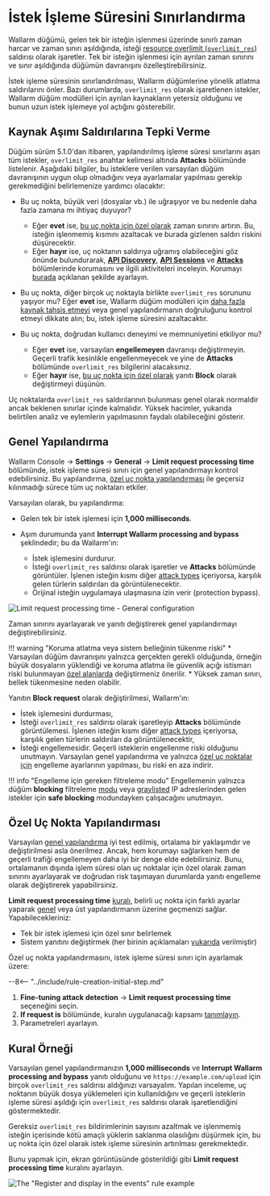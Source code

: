 [api-discovery-enable-link]:    ../../api-discovery/setup.md#enable

# İstek İşleme Süresini Sınırlandırma

Wallarm düğümü, gelen tek bir isteğin işlenmesi üzerinde sınırlı zaman harcar ve zaman sınırı aşıldığında, isteği [resource overlimit (`overlimit_res`)](../../attacks-vulns-list.md#resource-overlimit) saldırısı olarak işaretler. Tek bir isteğin işlenmesi için ayrılan zaman sınırını ve sınır aşıldığında düğümün davranışını özelleştirebilirsiniz.

İstek işleme süresinin sınırlandırılması, Wallarm düğümlerine yönelik atlatma saldırılarını önler. Bazı durumlarda, `overlimit_res` olarak işaretlenen istekler, Wallarm düğüm modülleri için ayrılan kaynakların yetersiz olduğunu ve bunun uzun istek işlemeye yol açtığını gösterebilir.

## Kaynak Aşımı Saldırılarına Tepki Verme

Düğüm sürüm 5.1.0'dan itibaren, yapılandırılmış işleme süresi sınırlarını aşan tüm istekler, `overlimit_res` anahtar kelimesi altında **Attacks** bölümünde listelenir. Aşağıdaki bilgiler, bu isteklere verilen varsayılan düğüm davranışının uygun olup olmadığını veya ayarlamalar yapılması gerekip gerekmediğini belirlemenize yardımcı olacaktır:

* Bu uç nokta, büyük veri (dosyalar vb.) ile uğraşıyor ve bu nedenle daha fazla zamana mı ihtiyaç duyuyor?

    * Eğer **evet** ise, [bu uç nokta için özel olarak](#specific-endpoint-configuration) zaman sınırını artırın. Bu, isteğin işlenmemiş kısmını azaltacak ve burada gizlenen saldırı riskini düşürecektir.
    * Eğer **hayır** ise, uç noktanın saldırıya uğramış olabileceğini göz önünde bulundurarak, [**API Discovery**](../../api-discovery/overview.md), [**API Sessions**](../../api-sessions/overview.md) ve [**Attacks**](../../user-guides/events/check-attack.md) bölümlerinde korumasını ve ilgili aktiviteleri inceleyin. Korumayı [burada](../../user-guides/events/check-attack.md#responding-to-attacks) açıklanan şekilde ayarlayın.

* Bu uç nokta, diğer birçok uç noktayla birlikte `overlimit_res` sorununu yaşıyor mu? Eğer **evet** ise, Wallarm düğüm modülleri için [daha fazla kaynak tahsis etmeyi](../../admin-en/configuration-guides/allocate-resources-for-node.md) veya genel yapılandırmanın doğruluğunu kontrol etmeyi dikkate alın; bu, istek işleme süresini azaltacaktır.

* Bu uç nokta, doğrudan kullanıcı deneyimi ve memnuniyetini etkiliyor mu?

    * Eğer **evet** ise, varsayılan **engellemeyen** davranışı değiştirmeyin. Geçerli trafik kesinlikle engellenmeyecek ve yine de **Attacks** bölümünde `overlimit_res` bilgilerini alacaksınız.
    * Eğer **hayır** ise, [bu uç nokta için özel olarak](#specific-endpoint-configuration) yanıtı **Block** olarak değiştirmeyi düşünün.

Uç noktalarda `overlimit_res` saldırılarının bulunması genel olarak normaldir ancak beklenen sınırlar içinde kalmalıdır. Yüksek hacimler, yukarıda belirtilen analiz ve eylemlerin yapılmasının faydalı olabileceğini gösterir.

## Genel Yapılandırma

Wallarm Console → **Settings** → **General** → **Limit request processing time** bölümünde, istek işleme süresi sınırı için genel yapılandırmayı kontrol edebilirsiniz. Bu yapılandırma, [özel uç nokta yapılandırması](#specific-endpoint-configuration) ile geçersiz kılınmadığı sürece tüm uç noktaları etkiler.

Varsayılan olarak, bu yapılandırma:

* Gelen tek bir istek işlemesi için **1,000 milliseconds**.
* Aşım durumunda yanıt **Interrupt Wallarm processing and bypass** şeklindedir; bu da Wallarm'ın:

    * İstek işlemesini durdurur.
    * İsteği `overlimit_res` saldırısı olarak işaretler ve **Attacks** bölümünde görüntüler. İşlenen isteğin kısmı diğer [attack types](../../attacks-vulns-list.md) içeriyorsa, karşılık gelen türlerin saldırıları da görüntülenecektir.
    * Orijinal isteğin uygulamaya ulaşmasına izin verir (protection bypass).<!-- Note that the application has the risk to be exploited by the attacks included in both processed and unprocessed request parts. The default general configuration and [adjusting for specific endpoints](#specific-endpoint-configuration) minimizes this risk.-->

![Limit request processing time - General configuration](../../images/user-guides/rules/fine-tune-overlimit-detection-generic.png)

Zaman sınırını ayarlayarak ve yanıtı değiştirerek genel yapılandırmayı değiştirebilirsiniz.

!!! warning "Koruma atlatma veya sistem belleğinin tükenme riski"
    * Varsayılan düğüm davranışını yalnızca gerçekten gerekli olduğunda, örneğin büyük dosyaların yüklendiği ve koruma atlatma ile güvenlik açığı istismarı riski bulunmayan [özel alanlarda](#specific-endpoint-configuration) değiştirmeniz önerilir.
    * Yüksek zaman sınırı, bellek tükenmesine neden olabilir.

Yanıtın **Block request** olarak değiştirilmesi, Wallarm'ın:

* İstek işlemesini durdurması,
* İsteği `overlimit_res` saldırısı olarak işaretleyip **Attacks** bölümünde görüntülemesi. İşlenen isteğin kısmı diğer [attack types](../../attacks-vulns-list.md) içeriyorsa, karşılık gelen türlerin saldırıları da görüntülenecektir,
* İsteği engellemesidir. Geçerli isteklerin engellenme riski olduğunu unutmayın. Varsayılan genel yapılandırma ve yalnızca [özel uç noktalar için](#specific-endpoint-configuration) engelleme ayarlarının yapılması, bu riski en aza indirir.

!!! info "Engelleme için gereken filtreleme modu"
    Engellemenin yalnızca düğüm **blocking** filtreleme [modu](../../admin-en/configure-wallarm-mode.md) veya [graylisted](../ip-lists/overview.md) IP adreslerinden gelen istekler için **safe blocking** modundayken çalışacağını unutmayın.

## Özel Uç Nokta Yapılandırması

Varsayılan [genel yapılandırma](#general-configuration) iyi test edilmiş, ortalama bir yaklaşımdır ve değiştirilmesi asla önerilmez. Ancak, hem korumayı sağlarken hem de geçerli trafiği engellemeyen daha iyi bir denge elde edebilirsiniz. Bunu, ortalamanın dışında işlem süresi olan uç noktalar için özel olarak zaman sınırını ayarlayarak ve doğrudan risk taşımayan durumlarda yanıtı engelleme olarak değiştirerek yapabilirsiniz.

**Limit request processing time** [kuralı](../../user-guides/rules/rules.md), belirli uç nokta için farklı ayarlar yaparak [genel](#general-configuration) veya üst yapılandırmanın üzerine geçmenizi sağlar. Yapabilecekleriniz:

* Tek bir istek işlemesi için özel sınır belirlemek
* Sistem yanıtını değiştirmek (her birinin açıklamaları [yukarıda](#general-configuration) verilmiştir)

Özel uç nokta yapılandırmasını, istek işleme süresi sınırı için ayarlamak üzere:

--8<-- "../include/rule-creation-initial-step.md"
1. **Fine-tuning attack detection** → **Limit request processing time** seçeneğini seçin.
1. **If request is** bölümünde, kuralın uygulanacağı kapsamı [tanımlayın](rules.md#configuring).
1. Parametreleri ayarlayın.

## Kural Örneği

Varsayılan genel yapılandırmanızın **1,000 milliseconds** ve **Interrupt Wallarm processing and bypass** yanıtı olduğunu ve `https://example.com/upload` için birçok `overlimit_res` saldırısı aldığınızı varsayalım. Yapılan inceleme, uç noktanın büyük dosya yüklemeleri için kullanıldığını ve geçerli isteklerin işleme süresi aşıldığı için `overlimit_res` saldırısı olarak işaretlendiğini göstermektedir.

Gereksiz `overlimit_res` bildirimlerinin sayısını azaltmak ve işlenmemiş isteğin içerisinde kötü amaçlı yüklerin saklanma olasılığını düşürmek için, bu uç nokta için özel olarak istek işleme süresinin artırılması gerekmektedir.

Bunu yapmak için, ekran görüntüsünde gösterildiği gibi **Limit request processing time** kuralını ayarlayın.

![The "Register and display in the events" rule example](../../images/user-guides/rules/fine-tune-overlimit-detection-example.png)